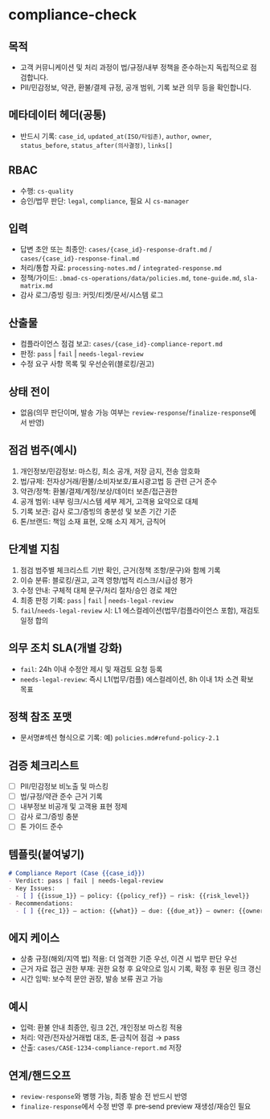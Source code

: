 # compliance-check

## 목적
- 고객 커뮤니케이션 및 처리 과정이 법/규정/내부 정책을 준수하는지 독립적으로 점검합니다.
- PII/민감정보, 약관, 환불/결제 규정, 공개 범위, 기록 보관 의무 등을 확인합니다.

## 메타데이터 헤더(공통)
- 반드시 기록: `case_id`, `updated_at(ISO/타임존)`, `author`, `owner`, `status_before`, `status_after(의사결정)`, `links[]`

## RBAC
- 수행: `cs-quality`
- 승인/법무 판단: `legal`, `compliance`, 필요 시 `cs-manager`

## 입력
- 답변 초안 또는 최종안: `cases/{case_id}-response-draft.md` / `cases/{case_id}-response-final.md`
- 처리/통합 자료: `processing-notes.md` / `integrated-response.md`
- 정책/가이드: `.bmad-cs-operations/data/policies.md`, `tone-guide.md`, `sla-matrix.md`
- 감사 로그/증빙 링크: 커밋/티켓/문서/시스템 로그

## 산출물
- 컴플라이언스 점검 보고: `cases/{case_id}-compliance-report.md`
- 판정: `pass` | `fail` | `needs-legal-review`
- 수정 요구 사항 목록 및 우선순위(블로킹/권고)

## 상태 전이
- 없음(의무 판단이며, 발송 가능 여부는 `review-response`/`finalize-response`에서 반영)

## 점검 범주(예시)
1) 개인정보/민감정보: 마스킹, 최소 공개, 저장 금지, 전송 암호화
2) 법/규제: 전자상거래/환불/소비자보호/표시광고법 등 관련 근거 준수
3) 약관/정책: 환불/결제/계정/보상/데이터 보존/접근권한
4) 공개 범위: 내부 링크/시스템 세부 제거, 고객용 요약으로 대체
5) 기록 보관: 감사 로그/증빙의 충분성 및 보존 기간 기준
6) 톤/브랜드: 책임 소재 표현, 오해 소지 제거, 금칙어

## 단계별 지침
1) 점검 범주별 체크리스트 기반 확인, 근거(정책 조항/문구)와 함께 기록
2) 이슈 분류: 블로킹/권고, 고객 영향/법적 리스크/시급성 평가
3) 수정 안내: 구체적 대체 문구/처리 절차/승인 경로 제안
4) 최종 판정 기록: `pass` | `fail` | `needs-legal-review`
5) `fail`/`needs-legal-review` 시: L1 에스컬레이션(법무/컴플라이언스 포함), 재검토 일정 합의

## 의무 조치 SLA(개별 강화)
- `fail`: 24h 이내 수정안 제시 및 재검토 요청 등록
- `needs-legal-review`: 즉시 L1(법무/컴플) 에스컬레이션, 8h 이내 1차 소견 확보 목표

## 정책 참조 포맷
- 문서명#섹션 형식으로 기록: 예) `policies.md#refund-policy-2.1`

## 검증 체크리스트
- [ ] PII/민감정보 비노출 및 마스킹
- [ ] 법/규정/약관 준수 근거 기록
- [ ] 내부정보 비공개 및 고객용 표현 정제
- [ ] 감사 로그/증빙 충분
- [ ] 톤 가이드 준수

## 템플릿(붙여넣기)
```markdown
# Compliance Report (Case {{case_id}})
- Verdict: pass | fail | needs-legal-review
- Key Issues:
  - [ ] {{issue_1}} — policy: {{policy_ref}} — risk: {{risk_level}}
- Recommendations:
  - [ ] {{rec_1}} — action: {{what}} — due: {{due_at}} — owner: {{owner}}
```

## 에지 케이스
- 상충 규정(해외/지역 법) 적용: 더 엄격한 기준 우선, 이견 시 법무 판단 우선
- 근거 자료 접근 권한 부재: 권한 요청 후 요약으로 임시 기록, 확정 후 원문 링크 갱신
- 시간 임박: 보수적 문안 권장, 발송 보류 권고 가능

## 예시
- 입력: 환불 안내 최종안, 링크 2건, 개인정보 마스킹 적용
- 처리: 약관/전자상거래법 대조, 톤·금칙어 점검 → pass
- 산출: `cases/CASE-1234-compliance-report.md` 저장

## 연계/핸드오프
- `review-response`와 병행 가능, 최종 발송 전 반드시 반영
- `finalize-response`에서 수정 반영 후 pre‑send preview 재생성/재승인 필요
